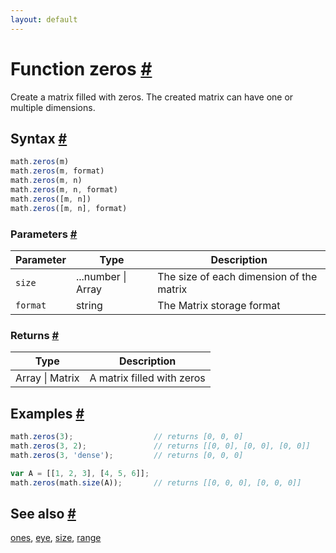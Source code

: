 ```yaml
---
layout: default
---
```


<h1 id="function-zeros">Function zeros <a href="#function-zeros" title="Permalink">#</a></h1>

Create a matrix filled with zeros. The created matrix can have one or
multiple dimensions.


<h2 id="syntax">Syntax <a href="#syntax" title="Permalink">#</a></h2>

```js
math.zeros(m)
math.zeros(m, format)
math.zeros(m, n)
math.zeros(m, n, format)
math.zeros([m, n])
math.zeros([m, n], format)
```

<h3 id="parameters">Parameters <a href="#parameters" title="Permalink">#</a></h3>

Parameter | Type | Description
--------- | ---- | -----------
`size` | ...number &#124; Array | The size of each dimension of the matrix
`format` | string | The Matrix storage format

<h3 id="returns">Returns <a href="#returns" title="Permalink">#</a></h3>

Type | Description
---- | -----------
Array &#124; Matrix | A matrix filled with zeros


<h2 id="examples">Examples <a href="#examples" title="Permalink">#</a></h2>

```js
math.zeros(3);                  // returns [0, 0, 0]
math.zeros(3, 2);               // returns [[0, 0], [0, 0], [0, 0]]
math.zeros(3, 'dense');         // returns [0, 0, 0]

var A = [[1, 2, 3], [4, 5, 6]];
math.zeros(math.size(A));       // returns [[0, 0, 0], [0, 0, 0]]
```


<h2 id="see-also">See also <a href="#see-also" title="Permalink">#</a></h2>

[ones](ones.html),
[eye](eye.html),
[size](size.html),
[range](range.html)


<!-- Note: This file is automatically generated from source code comments. Changes made in this file will be overridden. -->
